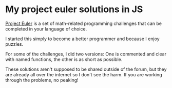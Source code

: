 # My project euler solutions in JS

[Project Euler](https://projecteuler.net/archives) is a set of math-related programming challenges that can be completed in your language of choice.

I started this simply to become a better programmer and because I enjoy puzzles.

For some of the challenges, I did two versions: One is commented and clear with named functions, the other is as short as possible.

These solutions aren't supposed to be shared outside of the forum, but they are already all over the internet so I don't see the harm. If you are working through the problems, no peaking!
